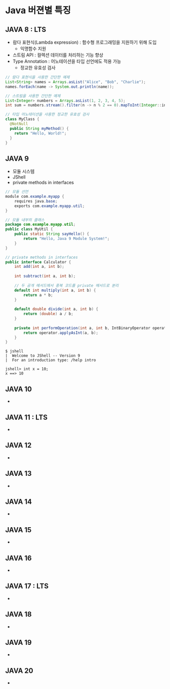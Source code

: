 # Java 버젼별 특징

## JAVA 8 : LTS

- 람다 표현식(Lambda expression) : 함수형 프로그래밍을 지원하기 위해 도입
  - 익명함수 지원
- 스트림 API : 컬렉션 데이터를 처리하는 기능 향상
- Type Annotation : 어노테이션을 타입 선언에도 적용 가능
  - 정교한 유효성 검사

```java
// 람다 표현식을 사용한 간단한 예제
List<String> names = Arrays.asList("Alice", "Bob", "Charlie");
names.forEach(name -> System.out.println(name));

// 스트림을 사용한 간단한 예제
List<Integer> numbers = Arrays.asList(1, 2, 3, 4, 5);
int sum = numbers.stream().filter(n -> n % 2 == 0).mapToInt(Integer::intValue).sum();

// 타입 어노테이션을 사용한 정교한 유효성 검사
class MyClass {
  @NotNull
  public String myMethod() {
    return "Hello, World!";
  }
}
```

## JAVA 9

- 모듈 시스템
- JShell
- private methods in interfaces

```java
// 모듈 선언
module com.example.myapp {
    requires java.base;
    exports com.example.myapp.util;
}

// 모듈 내부의 클래스
package com.example.myapp.util;
public class MyUtil {
    public static String sayHello() {
        return "Hello, Java 9 Module System!";
    }
}

// private methods in interfaces
public interface Calculator {
    int add(int a, int b);
    
    int subtract(int a, int b);
    
    // 두 공개 메서드에서 중복 코드를 private 메서드로 분리
    default int multiply(int a, int b) {
        return a * b;
    }
    
    default double divide(int a, int b) {
        return (double) a / b;
    }
    
    private int performOperation(int a, int b, IntBinaryOperator operator) {
        return operator.applyAsInt(a, b);
    }
}
```

```jshelllanguage
$ jshell
|  Welcome to JShell -- Version 9
|  For an introduction type: /help intro

jshell> int x = 10;
x ==> 10
```

## JAVA 10

-

## JAVA 11 : LTS

-

## JAVA 12

-

## JAVA 13

-

## JAVA 14

-

## JAVA 15

-

## JAVA 16

-

## JAVA 17 : LTS

-

## JAVA 18

-

## JAVA 19

-

## JAVA 20

-

